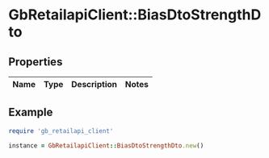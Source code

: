 # GbRetailapiClient::BiasDtoStrengthDto

## Properties

| Name | Type | Description | Notes |
| ---- | ---- | ----------- | ----- |

## Example

```ruby
require 'gb_retailapi_client'

instance = GbRetailapiClient::BiasDtoStrengthDto.new()
```

